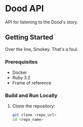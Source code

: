 # Dood API
API for listening to the Dood's story.

## Getting Started
Over the line, Smokey. That's a foul. 

### Prerequisites
- Docker
- Ruby 3.2
- Frame of reference

### Build and Run Locally
1. Clone the repository:
   ```bash
   git clone <repo_url>
   cd <repo_name>
